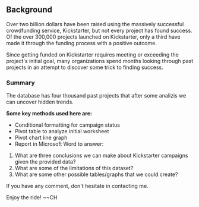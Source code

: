 ## Background

Over two billion dollars have been raised using the massively successful crowdfunding service, Kickstarter, 
but not every project has found success. Of the over 300,000 projects launched on Kickstarter, only a third have made it 
through the funding process with a positive outcome.

Since getting funded on Kickstarter requires meeting or exceeding the project's initial goal, many organizations spend months 
looking through past projects in an attempt to discover some trick to finding success. 


### Summary 
The database has four thousand past projects that after some analizis we can uncover hidden trends.

**Some key methods used here are:** 
* Conditional formatting for campaign status
* Pivot table to analyze initial worksheet 
* Pivot chart line graph
* Report in Microsoft Word to answer: 

1. What are three conclusions we can make about Kickstarter campaigns given the provided data?
2. What are some of the limitations of this dataset?
3. What are some other possible tables/graphs that we could create?





If you have any comment, don't hesitate in contacting me. 

Enjoy the ride!
~~CH 

